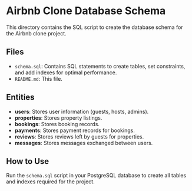 # Airbnb Clone Database Schema

This directory contains the SQL script to create the database schema for the Airbnb clone project.

## Files
- `schema.sql`: Contains SQL statements to create tables, set constraints, and add indexes for optimal performance.
- `README.md`: This file.

## Entities
- **users**: Stores user information (guests, hosts, admins).
- **properties**: Stores property listings.
- **bookings**: Stores booking records.
- **payments**: Stores payment records for bookings.
- **reviews**: Stores reviews left by guests for properties.
- **messages**: Stores messages exchanged between users.

## How to Use
Run the `schema.sql` script in your PostgreSQL database to create all tables and indexes required for the project.
